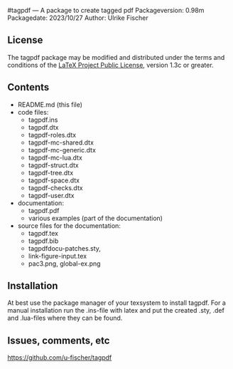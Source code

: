 #tagpdf — A package to create tagged pdf
Packageversion: 0.98m 
Packagedate: 2023/10/27
Author: Ulrike Fischer

## License
The tagpdf package may be modified and distributed under the terms and conditions of the 
[LaTeX Project Public License](https://www.latex-project.org/lppl/), version 1.3c or greater.


## Contents

- README.md (this file)
- code files:
     - tagpdf.ins
     - tagpdf.dtx 
     - tagpdf-roles.dtx 
     - tagpdf-mc-shared.dtx
     - tagpdf-mc-generic.dtx
     - tagpdf-mc-lua.dtx
     - tagpdf-struct.dtx 
     - tagpdf-tree.dtx
     - tagpdf-space.dtx
     - tagpdf-checks.dtx
     - tagpdf-user.dtx        
- documentation:
     - tagpdf.pdf 
     - various examples       (part of the documentation)   
- source files for the documentation:
     - tagpdf.tex
     - tagpdf.bib
     - tagpdfdocu-patches.sty,
     - link-figure-input.tex
     - pac3.png, global-ex.png 

## Installation

At best use the package manager of your texsystem to install tagpdf.
For a manual installation run the .ins-file with latex and put the 
created .sty, .def and .lua-files 
where they can be found.


## Issues, comments, etc

https://github.com/u-fischer/tagpdf
